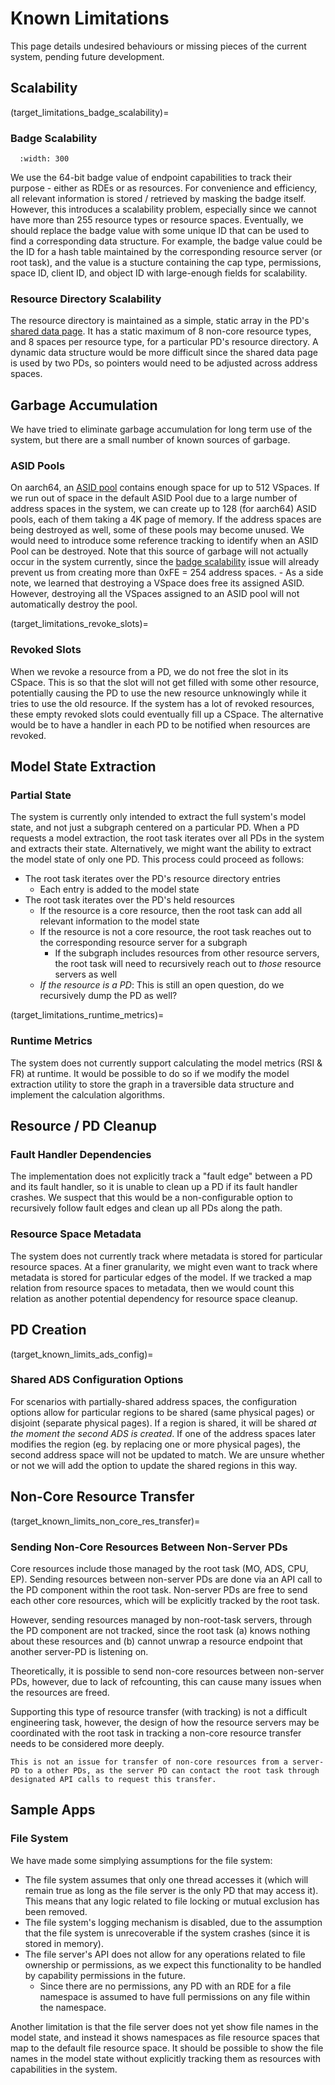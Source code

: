 # Known Limitations
This page details undesired behaviours or missing pieces of the current system, pending future development.

## Scalability

(target_limitations_badge_scalability)=
### Badge Scalability
```{image} ../images/badge_bits.png
  :width: 300
```
We use the 64-bit badge value of endpoint capabilities to track their purpose - either as RDEs or as resources. For convenience and efficiency, all relevant information is stored / retrieved by masking the badge itself. However, this introduces a scalability problem, especially since we cannot have more than 255 resource types or resource spaces. Eventually, we should replace the badge value with some unique ID that can be used to find a corresponding data structure. For example, the badge value could be the ID for a hash table maintained by the corresponding resource server (or root task), and the value is a stucture containing the cap type, permissions, space ID, client ID, and object ID with large-enough fields for scalability.

### Resource Directory Scalability
The resource directory is maintained as a simple, static array in the PD's [shared data page](target_glossary_shared_data). It has a static maximum of 8 non-core resource types, and 8 spaces per resource type, for a particular PD's resource directory. A dynamic data structure would be more difficult since the shared data page is used by two PDs, so pointers would need to be adjusted across address spaces.

## Garbage Accumulation
We have tried to eliminate garbage accumulation for long term use of the system, but there are a small number of known sources of garbage.

### ASID Pools
On aarch64, an [ASID pool](target_glossary_asid_pool) contains enough space for up to 512 VSpaces. If we run out of space in the default ASID Pool due to a large number of address spaces in the system, we can create up to 128 (for aarch64) ASID pools, each of them taking a 4K page of memory. If the address spaces are being destroyed as well, some of these pools may become unused. We would need to introduce some reference tracking to identify when an ASID Pool can be destroyed. Note that this source of garbage will not actually occur in the system currently, since the [badge scalability](target_limitations_badge_scalability) issue will already prevent us from creating more than 0xFE = 254 address spaces.
    - As a side note, we learned that destroying a VSpace does free its assigned ASID. However, destroying all the VSpaces assigned to an ASID pool will not automatically destroy the pool.

(target_limitations_revoke_slots)=
### Revoked Slots
When we revoke a resource from a PD, we do not free the slot in its CSpace. This is so that the slot will not get filled with some other resource, potentially causing the PD to use the new resource unknowingly while it tries to use the old resource. If the system has a lot of revoked resources, these empty revoked slots could eventually fill up a CSpace. The alternative would be to have a handler in each PD to be notified when resources are revoked.

## Model State Extraction

### Partial State
The system is currently only intended to extract the full system's model state, and not just a subgraph centered on a particular PD.
When a PD requests a model extraction, the root task iterates over all PDs in the system and extracts their state. Alternatively, we might want the ability to extract the model state of only one PD. This process could proceed as follows:
- The root task iterates over the PD's resource directory entries
    - Each entry is added to the model state
- The root task iterates over the PD's held resources
    - If the resource is a core resource, then the root task can add all relevant information to the model state
    - If the resource is not a core resource, the root task reaches out to the corresponding resource server for a subgraph
        - If the subgraph includes resources from other resource servers, the root task will need to recursively reach out to *those* resource servers as well
    - *If the resource is a PD*: This is still an open question, do we recursively dump the PD as well?

(target_limitations_runtime_metrics)=
### Runtime Metrics
The system does not currently support calculating the model metrics (RSI & FR) at runtime. It would be possible to do so if we modify the model extraction utility to store the graph in a traversible data structure and implement the calculation algorithms.

## Resource / PD Cleanup

### Fault Handler Dependencies
The implementation does not explicitly track a "fault edge" between a PD and its fault handler, so it is unable to clean up a PD if its fault handler crashes. We suspect that this would be a non-configurable option to recursively follow fault edges and clean up all PDs along the path.

### Resource Space Metadata
The system does not currently track where metadata is stored for particular resource spaces. At a finer granularity, we might even want to track where metadata is stored for particular edges of the model. If we tracked a map relation from resource spaces to metadata, then we would count this relation as another potential dependency for resource space cleanup.

## PD Creation

(target_known_limits_ads_config)=
### Shared ADS Configuration Options
For scenarios with partially-shared address spaces, the configuration options allow for particular regions to be shared (same physical pages) or disjoint (separate physical pages). If a region is shared, it will be shared *at the moment the second ADS is created*. If one of the address spaces later modifies the region (eg. by replacing one or more physical pages), the second address space will not be updated to match. We are unsure whether or not we will add the option to update the shared regions in this way.

## Non-Core Resource Transfer
(target_known_limits_non_core_res_transfer)=
### Sending Non-Core Resources Between Non-Server PDs
Core resources include those managed by the root task (MO, ADS, CPU, EP). Sending resources between non-server PDs are done via an API call to the PD component within the root task. Non-server PDs are free to send each other core resources, which will be explicitly tracked by the root task. 

However, sending resources managed by non-root-task servers, through the PD component are not tracked, since the root task (a) knows nothing about these resources and (b) cannot unwrap a resource endpoint that another server-PD is listening on. 

Theoretically, it is possible to send non-core resources between non-server PDs, however, due to lack of refcounting, this can cause many issues when the resources are freed.

Supporting this type of resource transfer (with tracking) is not a difficult engineering task, however, the design of how the resource servers may be coordinated with the root task in tracking a non-core resource transfer needs to be considered more deeply.

```{note}
This is not an issue for transfer of non-core resources from a server-PD to a other PDs, as the server PD can contact the root task through designated API calls to request this transfer.
```

## Sample Apps

### File System
We have made some simplying assumptions for the file system:
- The file system assumes that only one thread accesses it (which will remain true as long as the file server is the only PD that may access it). This means that any logic related to file locking or mutual exclusion has been removed.
- The file system's logging mechanism is disabled, due to the assumption that the file system is unrecoverable if the system crashes (since it is stored in memory).
- The file server's API does not allow for any operations related to file ownership or permissions, as we expect this functionality to be handled by capability permissions in the future.
    - Since there are no permissions, any PD with an RDE for a file namespace is assumed to have full permissions on any file within the namespace.

Another limitation is that the file server does not yet show file names in the model state, and instead it shows namespaces as file resource spaces that map to the default file resource space. It should be possible to show the file names in the model state without explicitly tracking them as resources with capabilities in the system.

